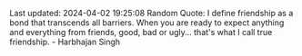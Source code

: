 Last updated: 2024-04-02 19:25:08
Random Quote: I define friendship as a bond that transcends all barriers. When you are ready to expect anything and everything from friends, good, bad or ugly... that's what I call true friendship. - Harbhajan Singh